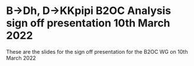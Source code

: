 # B->Dh, D->KKpipi B2OC Analysis sign off presentation 10th March 2022

These are the slides for the sign off presentation for the B2OC WG on 10th March 2022